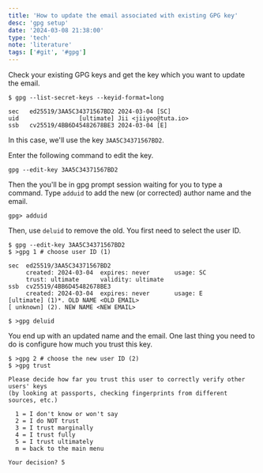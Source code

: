 ```yaml
---
title: 'How to update the email associated with existing GPG key'
desc: 'gpg setup'
date: '2024-03-08 21:38:00'
type: 'tech'
note: 'literature'
tags: ['#git', '#gpg']
---
```


Check your existing GPG keys and get the key which you want to update the email.

```shell
$ gpg --list-secret-keys --keyid-format=long

sec   ed25519/3AA5C34371567BD2 2024-03-04 [SC]
uid                 [ultimate] Jii <jiiyoo@tuta.io>
ssb   cv25519/4BB6D45482678BE3 2024-03-04 [E]
```

In this case, we'll use the key `3AA5C34371567BD2`.

Enter the following command to edit the key.
```shell
gpg --edit-key 3AA5C34371567BD2
```

Then the you'll be in gpg prompt session waiting for you to type a command. Type `adduid` to add the new (or corrected) author name and the email.

```shell
gpg> adduid
```

Then, use `deluid` to remove the old. You first need to select the user ID.

```shell
$ gpg --edit-key 3AA5C34371567BD2
$ >gpg 1 # choose user ID (1)

sec  ed25519/3AA5C34371567BD2
     created: 2024-03-04  expires: never       usage: SC
     trust: ultimate      validity: ultimate
ssb  cv25519/4BB6D45482678BE3
     created: 2024-03-04  expires: never       usage: E
[ultimate] (1)*. OLD NAME <OLD EMAIL>
[ unknown] (2). NEW NAME <NEW EMAIL>

$ >gpg deluid
```

You end up with an updated name and the email. One last thing you need to do is configure how much you trust this key.

```shell
$ >gpg 2 # choose the new user ID (2)
$ >gpg trust
```
```text
Please decide how far you trust this user to correctly verify other users' keys
(by looking at passports, checking fingerprints from different sources, etc.)

  1 = I don't know or won't say
  2 = I do NOT trust
  3 = I trust marginally
  4 = I trust fully
  5 = I trust ultimately
  m = back to the main menu

Your decision? 5
```